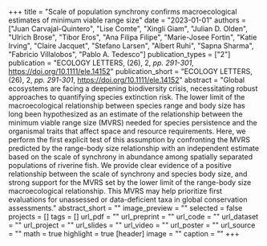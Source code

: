 +++
title = "Scale of population synchrony confirms macroecological estimates of
   minimum viable range size"
date = "2023-01-01"
authors = ["Juan Carvajal-Quintero", "Lise Comte", "Xingli Giam", "Julian D. Olden", "Ulrich Brose", "Tibor Eros", "Ana Filipa Filipe", "Marie-Josee Fortin", "Katie Irving", "Claire Jacquet", "Stefano Larsen", "Albert Ruhi", "Sapna Sharma", "Fabricio Villalobos", "Pablo A. Tedesco"]
publication_types = ["2"]
publication = "ECOLOGY LETTERS, (26), 2, _pp. 291-301_, https://doi.org/10.1111/ele.14152"
publication_short = "ECOLOGY LETTERS, (26), 2, _pp. 291-301_, https://doi.org/10.1111/ele.14152"
abstract = "Global ecosystems are facing a deepening biodiversity crisis,
   necessitating robust approaches to quantifying species extinction risk.
   The lower limit of the macroecological relationship between species
   range and body size has long been hypothesized as an estimate of the
   relationship between the minimum viable range size (MVRS) needed for
   species persistence and the organismal traits that affect space and
   resource requirements. Here, we perform the first explicit test of this
   assumption by confronting the MVRS predicted by the range-body size
   relationship with an independent estimate based on the scale of
   synchrony in abundance among spatially separated populations of riverine
   fish. We provide clear evidence of a positive relationship between the
   scale of synchrony and species body size, and strong support for the
   MVRS set by the lower limit of the range-body size macroecological
   relationship. This MVRS may help prioritize first evaluations for
   unassessed or data-deficient taxa in global conservation assessments."
abstract_short = ""
image_preview = ""
selected = false
projects = []
tags = []
url_pdf = ""
url_preprint = ""
url_code = ""
url_dataset = ""
url_project = ""
url_slides = ""
url_video = ""
url_poster = ""
url_source = ""
math = true
highlight = true
[header]
image = ""
caption = ""
+++
